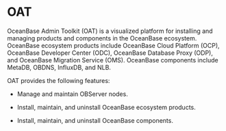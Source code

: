 # OAT

OceanBase Admin Toolkit (OAT) is a visualized platform for installing and managing products and components in the OceanBase ecosystem. OceanBase ecosystem products include OceanBase Cloud Platform (OCP), OceanBase Developer Center (ODC), OceanBase Database Proxy (ODP), and OceanBase Migration Service (OMS). OceanBase components include MetaDB, OBDNS, InfluxDB, and NLB.

OAT provides the following features:

* Manage and maintain OBServer nodes.

* Install, maintain, and uninstall OceanBase ecosystem products.

* Install, maintain, and uninstall OceanBase components.
